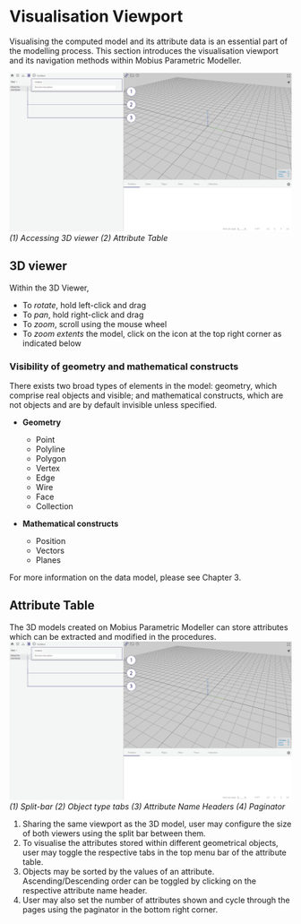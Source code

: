 # Visualisation Viewport

Visualising the computed model and its attribute data is an essential part of the modelling process.
This section introduces the visualisation viewport and its navigation methods within Mobius Parametric Modeller.

![3D viewer](./imgs/1.2-procedure-start.png)
*(1) Accessing 3D viewer (2) Attribute Table*

## 3D viewer

Within the 3D Viewer,
* To _rotate_, hold left-click and drag
* To _pan_, hold right-click and drag
* To _zoom_, scroll using the mouse wheel
* To _zoom extents_ the model, click on the icon at the top right corner as indicated below

### Visibility of geometry and mathematical constructs

There exists two broad types of elements in the model: geometry, which comprise real objects and visible; and mathematical constructs, which are not objects and are by default invisible unless specified. 

* __Geometry__
  * Point
  * Polyline
  * Polygon
  * Vertex
  * Edge
  * Wire
  * Face
  * Collection

* __Mathematical constructs__
  * Position
  * Vectors
  * Planes

For more information on the data model, please see Chapter 3. 

## Attribute Table
The 3D models created on Mobius Parametric Modeller can store attributes which can be extracted and modified in the procedures.
![3D viewer](./imgs/1.2-procedure-start.png)
*(1) Split-bar (2) Object type tabs (3) Attribute Name Headers (4) Paginator*

1. Sharing the same viewport as the 3D model, user may configure the size of both viewers using the split bar between them.
2. To visualise the attributes stored within different geometrical objects, user may toggle the respective tabs in the top menu bar of the attribute table.
3. Objects may be sorted by the values of an attribute. Ascending/Descending order can be toggled by clicking on the respective attribute name header.
4. User may also set the number of attributes shown and cycle through the pages using the paginator in the bottom right corner.